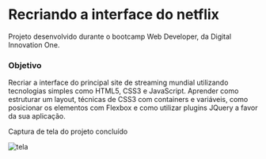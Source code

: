 # Recriando a interface do netflix

Projeto desenvolvido durante o bootcamp  Web Developer, da Digital Innovation One.

### Objetivo

Recriar a interface do principal site de streaming mundial utilizando tecnologias simples como HTML5, CSS3 e JavaScript. Aprender como estruturar um layout, técnicas de CSS3 com containers e variáveis, como posicionar os elementos com Flexbox e como utilizar plugins JQuery a favor da sua aplicação.

Captura de tela do projeto concluído


![tela](https://github.com/BrunaCarolinee/Recriando-a-interface-do-netflix/tree/main/netflix-v-3/imagens/captura-tela)
